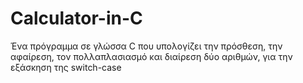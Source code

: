 # Calculator-in-C
Ένα πρόγραμμα σε γλώσσα C που υπολογίζει την πρόσθεση, την αφαίρεση, τον πολλαπλασιασμό και διαίρεση δύο αριθμών, για την εξάσκηση της switch-case 

